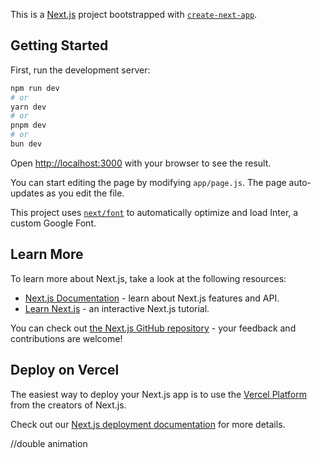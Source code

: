 This is a [Next.js](https://nextjs.org/) project bootstrapped with [`create-next-app`](https://github.com/vercel/next.js/tree/canary/packages/create-next-app).

## Getting Started

First, run the development server:

```bash
npm run dev
# or
yarn dev
# or
pnpm dev
# or
bun dev
```

Open [http://localhost:3000](http://localhost:3000) with your browser to see the result.

You can start editing the page by modifying `app/page.js`. The page auto-updates as you edit the file.

This project uses [`next/font`](https://nextjs.org/docs/basic-features/font-optimization) to automatically optimize and load Inter, a custom Google Font.

## Learn More

To learn more about Next.js, take a look at the following resources:

- [Next.js Documentation](https://nextjs.org/docs) - learn about Next.js features and API.
- [Learn Next.js](https://nextjs.org/learn) - an interactive Next.js tutorial.

You can check out [the Next.js GitHub repository](https://github.com/vercel/next.js/) - your feedback and contributions are welcome!

## Deploy on Vercel

The easiest way to deploy your Next.js app is to use the [Vercel Platform](https://vercel.com/new?utm_medium=default-template&filter=next.js&utm_source=create-next-app&utm_campaign=create-next-app-readme) from the creators of Next.js.

Check out our [Next.js deployment documentation](https://nextjs.org/docs/deployment) for more details.

//double animation

 <!-- <motion.div
          className="slide-out-left bg-white z-20"
          initial={{ scaleX: 1 }}
          animate={{ scaleX: 0 }}
          exit={{ scaleX: 0 }}
          transition={{ duration: 2, ease: [0.22, 1, 0.36, 1] }}
        ></motion.div>
        <motion.div
          className="slide-in-left bg-white z-20"
          initial={{ scaleX: 0 }}
          animate={{ scaleX: 0 }}
          exit={{ scaleX: 1 }}
          transition={{ duration: 1, ease: [0.22, 1, 0.36, 1] }}
        ></motion.div>
        <motion.div
          className="slide-out-right bg-white"
          initial={{ scaleX: 1 }}
          animate={{ scaleX: 0 }}
          exit={{ scaleX: 0 }}
          transition={{
            duration: 2,
            ease: [0.22, 1, 0.36, 1],
            delay: 0,
          }}
        ></motion.div> -->
